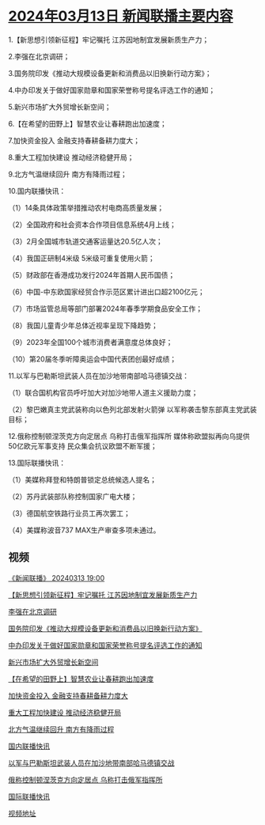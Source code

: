 # [2024年03月13日 新闻联播主要内容](https://tv.cctv.com/lm/xwlb/day/20240313.shtml)

1.【新思想引领新征程】牢记嘱托 江苏因地制宜发展新质生产力；

2.李强在北京调研；

3.国务院印发《推动大规模设备更新和消费品以旧换新行动方案》；

4.中办印发关于做好国家勋章和国家荣誉称号提名评选工作的通知；

5.新兴市场扩大外贸增长新空间；

6.【在希望的田野上】智慧农业让春耕跑出加速度；

7.加快资金投入 金融支持春耕备耕力度大；

8.重大工程加快建设 推动经济稳健开局；

9.北方气温继续回升 南方有降雨过程；

10.国内联播快讯：

（1）14条具体政策举措推动农村电商高质量发展；

（2）全国政府和社会资本合作项目信息系统4月上线；

（3）2月全国城市轨道交通客运量达20.5亿人次；

（4）我国正研制4米级 5米级可重复使用火箭；

（5）财政部在香港成功发行2024年首期人民币国债；

（6）中国-中东欧国家经贸合作示范区累计进出口超2100亿元；

（7）市场监管总局等部门部署2024年春季学期食品安全工作；

（8）我国儿童青少年总体近视率呈现下降趋势；

（9）2023年全国100个城市消费者满意度总体良好；

（10）第20届冬季听障奥运会中国代表团创最好成绩；

11.以军与巴勒斯坦武装人员在加沙地带南部哈马德镇交战：

（1）联合国机构官员呼吁加大对加沙地带人道主义援助力度；

（2）黎巴嫩真主党武装称向以色列北部发射火箭弹 以军称袭击黎东部真主党武装目标；

12.俄称控制顿涅茨克方向定居点 乌称打击俄军指挥所 媒体称欧盟拟再向乌提供50亿欧元军事支持 民众集会抗议欧盟不断军援；

13.国际联播快讯：

（1）美媒称拜登和特朗普锁定总统候选人提名；

（2）苏丹武装部队称控制国家广电大楼；

（3）德国航空铁路行业员工再次罢工；

（4）美媒称波音737 MAX生产审查多项未通过。

## 视频

[《新闻联播》 20240313 19:00](https://tv.cctv.com/2024/03/13/VIDExcUtSU8KsazToY2yg0cz240313.shtml)

[【新思想引领新征程】牢记嘱托 江苏因地制宜发展新质生产力](https://tv.cctv.com/2024/03/13/VIDEdJ6Udk8AIQpjeTeh2CKL240313.shtml)

[李强在北京调研](https://tv.cctv.com/2024/03/13/VIDEETUZ5peLAcngCo1ia4tP240313.shtml)

[国务院印发《推动大规模设备更新和消费品以旧换新行动方案》](https://tv.cctv.com/2024/03/13/VIDEnW0MTRGgvsFv3q2JXINA240313.shtml)

[中办印发关于做好国家勋章和国家荣誉称号提名评选工作的通知](https://tv.cctv.com/2024/03/13/VIDEx6o3PMkk85lmmxOY9iaP240313.shtml)

[新兴市场扩大外贸增长新空间](https://tv.cctv.com/2024/03/13/VIDEye8Jd7BPs6EPvxbQ6gUw240313.shtml)

[【在希望的田野上】智慧农业让春耕跑出加速度](https://tv.cctv.com/2024/03/13/VIDE8R2dU78vVND3fHdePyvo240313.shtml)

[加快资金投入 金融支持春耕备耕力度大](https://tv.cctv.com/2024/03/13/VIDEEazaZC9EbRXpnpJb1Tim240313.shtml)

[重大工程加快建设 推动经济稳健开局](https://tv.cctv.com/2024/03/13/VIDEEPqSNCJKtsJ4hHVOMJC7240313.shtml)

[北方气温继续回升 南方有降雨过程](https://tv.cctv.com/2024/03/13/VIDEzZj1Zynj0Hfbb0qAfgLK240313.shtml)

[国内联播快讯](https://tv.cctv.com/2024/03/13/VIDExqHdZQj1PRILHXxkACZP240313.shtml)

[以军与巴勒斯坦武装人员在加沙地带南部哈马德镇交战](https://tv.cctv.com/2024/03/13/VIDEbMfCxnE8BuIDD0s0BwmE240313.shtml)

[俄称控制顿涅茨克方向定居点 乌称打击俄军指挥所](https://tv.cctv.com/2024/03/13/VIDEVoxiLwqpTxalQ6OrC5YS240313.shtml)

[国际联播快讯](https://tv.cctv.com/2024/03/13/VIDEET8AGto6UgQf4YtQfWAn240313.shtml)

[视频地址](https://tv.cctv.com/lm/xwlb/day/20240313.shtml) 

